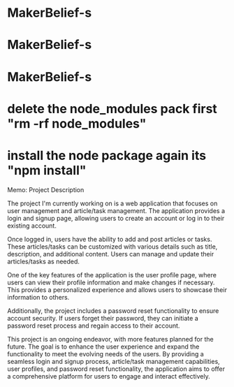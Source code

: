 # MakerBelief-s
# MakerBelief-s
# MakerBelief-s


# delete the node_modules pack first "rm -rf node_modules" 

# install the node package again its "npm install"

Memo: Project Description

The project I'm currently working on is a web application that focuses on user management and article/task management. The application provides a login and signup page, allowing users to create an account or log in to their existing account.

Once logged in, users have the ability to add and post articles or tasks. These articles/tasks can be customized with various details such as title, description, and additional content. Users can manage and update their articles/tasks as needed.

One of the key features of the application is the user profile page, where users can view their profile information and make changes if necessary. This provides a personalized experience and allows users to showcase their information to others.

Additionally, the project includes a password reset functionality to ensure account security. If users forget their password, they can initiate a password reset process and regain access to their account.

This project is an ongoing endeavor, with more features planned for the future. The goal is to enhance the user experience and expand the functionality to meet the evolving needs of the users. By providing a seamless login and signup process, article/task management capabilities, user profiles, and password reset functionality, the application aims to offer a comprehensive platform for users to engage and interact effectively.